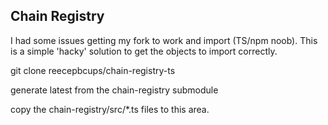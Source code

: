 ## Chain Registry

I had some issues getting my fork to work and import (TS/npm noob). This is a simple 'hacky' solution to get the objects to import correctly.

git clone reecepbcups/chain-registry-ts

generate latest from the chain-registry submodule

copy the chain-registry/src/*.ts files to this area.